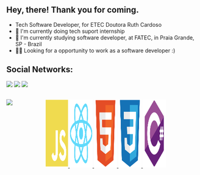 ## Hey, there! Thank you for coming.

- Tech Software Developer, for ETEC Doutora Ruth Cardoso
- 🔭 I'm currently doing tech suport internship
- 🌱 I'm currently studying software developer, at FATEC, in Praia Grande, SP - Brazil
- 🧑‍💼 Looking for a opportunity to work as a software developer :)

<div> 

## Social Networks:


  <a href="mailto:pedrovitorcoelho@outlook.com" target="_blank"><img src="https://img.shields.io/badge/Microsoft_Outlook-0078D4?style=for-the-badge&logo=microsoft-outlook&logoColor=white" target="_blank"></a>
  <a href="https://www.linkedin.com/in/pedrovitorcoelho" target="_blank"><img src="https://img.shields.io/badge/-LinkedIn-%230077B5?style=for-the-badge&logo=linkedin&logoColor=white" target="_blank"></a> 
  <a href="https://instagram.com/pedrovitor___?igshid=YmMyMTA2M2Y=" target="_blank"><img src="https://img.shields.io/badge/-Instagram-%23E4405F?style=for-the-badge&logo=instagram&logoColor=white" target="_blank"></a>
 
</div>

##


<div align="center">
  <a href="https://github.com/pedrovitorcoelho">
  <img height="180em" align="left" src="https://github-readme-stats.vercel.app/api?username=pedrovitorcoelho&show_icons=true&theme=dark&include_all_commits=true&count_private=true&title_color=008000"/>
  
  <img height="180em" alt="Pedro-Js" height="40" width="60" src="https://raw.githubusercontent.com/devicons/devicon/master/icons/javascript/javascript-plain.svg">
  <img height="180em" alt="Pedro-React" height="40" width="60" src="https://raw.githubusercontent.com/devicons/devicon/master/icons/react/react-original.svg">
  <img height="180em" alt="Pedro-HTML" height="40" width="60" src="https://raw.githubusercontent.com/devicons/devicon/master/icons/html5/html5-original.svg">
  <img height="180em" alt="Pedro-CSS" height="40" width="60" src="https://raw.githubusercontent.com/devicons/devicon/master/icons/css3/css3-original.svg">
  <img height="180em" alt="Pedro-Csharp" height="40" width="60" src="https://raw.githubusercontent.com/devicons/devicon/master/icons/csharp/csharp-original.svg">
  
  
</div> 
  



  
  
